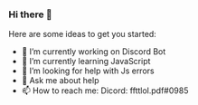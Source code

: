### Hi there 👋

Here are some ideas to get you started:

- 🔭 I’m currently working on Discord Bot
- 🌱 I’m currently learning JavaScript
- 🤔 I’m looking for help with Js errors
- 💬 Ask me about help
- 📫 How to reach me: Dicord: ffttlol.pdf#0985
